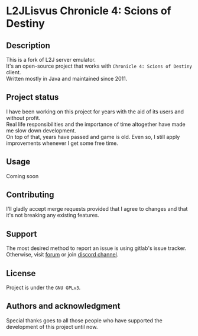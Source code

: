# L2JLisvus Chronicle 4: Scions of Destiny

## Description
This is a fork of L2J server emulator.  
It's an open-source project that works with `Chronicle 4: Scions of Destiny` client.  
Written mostly in Java and maintained since 2011.

## Project status
I have been working on this project for years with the aid of its users and without profit.  
Real life responsibilities and the importance of time altogether have made me slow down development.  
On top of that, years have passed and game is old. Even so, I still apply improvements whenever I get some free time.

## Usage
Coming soon

## Contributing
I'll gladly accept merge requests provided that I agree to changes and that it's not breaking any existing features.

## Support
The most desired method to report an issue is using gitlab's issue tracker.  
Otherwise, visit [forum](https://l2jlisvus.eu) or join [discord channel](https://discord.gg/nsw2s4G).

## License
Project is under the `GNU GPLv3`.

## Authors and acknowledgment
Special thanks goes to all those people who have supported the development of this project until now.